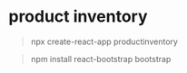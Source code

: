 # product inventory

> npx create-react-app productinventory

> npm install react-bootstrap bootstrap